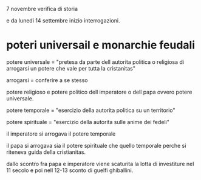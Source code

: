 7 novembre verifica di storia

e da lunedi 14 settembre inizio interrogazioni.

# poteri universail e monarchie feudali
potere universale = "pretesa da parte dell autorita politica o religiosa di arrogarsi un potere che vale per tutta la cristanitas"

arrogarsi = conferire a se stesso

potere religioso e potere politico dell imperatore o dell papa ovvero potere universale.

potere temporale = "esercizio della autorita politica su un territorio"

potere spirituale = "esercizio della autorita sulle anime dei fedeli"

il imperatore si arrogava il potere temporale

il papa si arrogava sia il potere spirituale che quello temporale perche si riteneva guida della cristianitas.

dallo scontro fra papa e imperatore viene scaturita la lotta di investiture nel 11 secolo e poi nell 12-13 sconto di guelfi ghiballini.